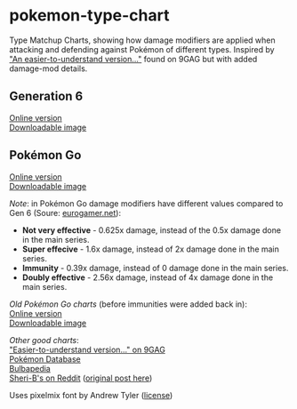 # pokemon-type-chart
Type Matchup Charts, showing how damage modifiers are applied when attacking and defending against Pokémon of different types. Inspired by ["An easier-to-understand version..."](http://9gag.com/gag/aD0DVpG/an-easier-to-understand-version-of-the-type-chart-of-pokemon) found on 9GAG but with added damage-mod details.

Generation 6
---
[Online version](https://karlbishop.github.io/pokemon-type-chart/gen6)  
[Downloadable image](https://karlbishop.github.io/pokemon-type-chart/images/gen6-pokemon-type-chart.png)

Pokémon Go
---
[Online version](https://karlbishop.github.io/pokemon-type-chart/)  
[Downloadable image](https://karlbishop.github.io/pokemon-type-chart/images/pogo-pokemon-type-chart.png)

*Note*: in Pokémon Go damage modifiers have different values compared to Gen 6 (Soure: [eurogamer.net](https://www.eurogamer.net/articles/2018-12-21-pokemon-go-type-chart-effectiveness-weaknesses)):
- **Not very effective** - 0.625x damage, instead of the 0.5x damage done in the main series.
- **Super effecive** - 1.6x damage, instead of 2x damage done in the main series.
- **Immunity** - 0.39x damage, instead of 0 damage done in the main series.
- **Doubly effective** - 2.56x damage, instead of 4x damage done in the main series.

*Old Pokémon Go charts* (before immunities were added back in):  
[Online version](https://karlbishop.github.io/pokemon-type-chart/pogo_old)  
[Downloadable image](https://karlbishop.github.io/pokemon-type-chart/images/oldpogo-pokemon-type-chart.png)

*Other good charts*:  
["Easier-to-understand version..." on 9GAG](http://9gag.com/gag/aD0DVpG/an-easier-to-understand-version-of-the-type-chart-of-pokemon)  
[Pokémon Database](http://pokemondb.net/type)  
[Bulbapedia](http://bulbapedia.bulbagarden.net/wiki/Type/Type_chart)  
[Sheri-B's on Reddit](http://i.imgur.com/YpJWUB4.png) ([original post here](https://www.reddit.com/r/pokemon/comments/1oq3rg/was_getting_frustrated_finding_an_easytoread_type/))  

Uses pixelmix font by Andrew Tyler ([license](https://creativecommons.org/licenses/by-sa/3.0/us/))
